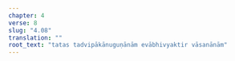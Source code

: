 ```yaml
---
chapter: 4
verse: 8
slug: "4.08"
translation: ""
root_text: "tatas tadvipākānuguṇānām evābhivyaktir vāsanānām"
---
```


